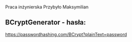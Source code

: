 ###
Praca inżynierska
Przybyło Maksymilian



BCryptGenerator - hasła:
--
https://passwordhashing.com/BCrypt?plainText=password
